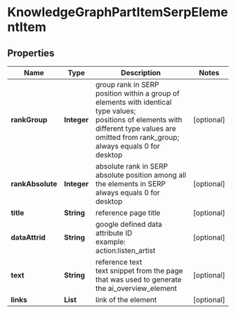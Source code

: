 # KnowledgeGraphPartItemSerpElementItem


## Properties

| Name | Type | Description | Notes |
|------------ | ------------- | ------------- | -------------|
**rankGroup** | **Integer** | group rank in SERP<br>position within a group of elements with identical type values;<br>positions of elements with different type values are omitted from rank_group;<br>always equals 0 for desktop |[optional]|
**rankAbsolute** | **Integer** | absolute rank in SERP<br>absolute position among all the elements in SERP<br>always equals 0 for desktop |[optional]|
**title** | **String** | reference page title |[optional]|
**dataAttrid** | **String** | google defined data attribute ID<br>example:<br>action:listen_artist |[optional]|
**text** | **String** | reference text<br>text snippet from the page that was used to generate the ai_overview_element |[optional]|
**links** | **List<LinkElement>** | link of the element |[optional]|